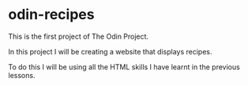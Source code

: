 # odin-recipes
This is the first project of The Odin Project.

In this project I will be creating a website that displays recipes.

To do this I will be using all the HTML skills I have learnt in the previous lessons.
